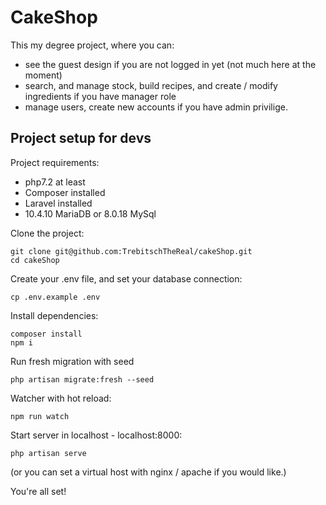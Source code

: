 # CakeShop

This my degree project, where you can: 
- see the guest design if you are not logged in yet (not much here at the moment)
- search, and manage stock, build recipes, and create / modify ingredients if you have manager role
- manage users, create new accounts if you have admin privilige.

## Project setup for devs

Project requirements:

- php7.2 at least
- Composer installed
- Laravel installed
- 10.4.10 MariaDB or 8.0.18 MySql

Clone the project:
```
git clone git@github.com:TrebitschTheReal/cakeShop.git
cd cakeShop
```
Create your .env file, and set your database connection:

```
cp .env.example .env
```

Install dependencies:
```
composer install
npm i
```
Run fresh migration with seed

```
php artisan migrate:fresh --seed
```

Watcher with hot reload:
```
npm run watch
```

Start server in localhost - localhost:8000:
```
php artisan serve
```

(or you can set a virtual host with nginx / apache if you would like.)

You're all set!
